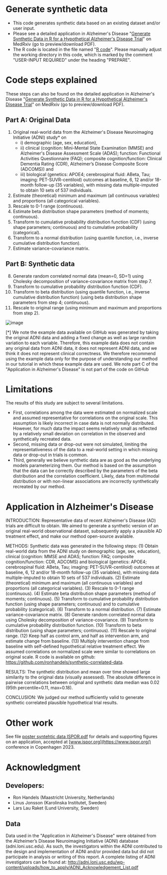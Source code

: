 # Generate synthetic data

* This code generates synthetic data based on an existing dataset and/or user input. 
* Please see a detailed application in Alzheimer's Disease "[Generate Synthetic Data in R for a Hypothetical Alzheimer's Disease Trial](https://doi.org/10.1101/2024.02.05.24302140)" on MedRxiv (go to preview/download PDF). 
* The R code is located in the file named "[R code](generate%20correlated%20data.R)". Please manually adjust the working directory in this code, which is marked by the comment "USER-INPUT REQUIRED" under the heading "PREPARE". 

# Code steps explained

These steps can also be found on the detailed application in Alzheimer's Disease "[Generate Synthetic Data in R for a Hypothetical Alzheimer's Disease Trial](https://doi.org/10.1101/2024.02.05.24302140)" on MedRxiv (go to preview/download PDF).

## Part A: Original Data
1. Original real-world data from the Alzheimer's Disease Neuroimaging Initiative (ADNI) study* on
   - i) demographic (age, sex, education), 
   - ii) clinical (cognition: Mini-Mental State Examination (MMSE) and Alzheimer's Disease Assessment Scale (ADAS); function: Functional Activities Questionnaire (FAQ); composite cognition/function: Clinical Dementia Rating (CDR), Alzheimer’s Disease Composite Score (ADCOMS)) and 
   - iii) biological (genetics: APOE4; cerebrospinal fluid: ABeta, Tau; imaging: PET-SUVR-centiloid) outcomes at baseline, 6, 12 and/or 18-month follow-up (35 variables), with missing data multiple-imputed to obtain 10 sets of 537 individuals. 
2. Estimate (theoretical) minimum and maximum (all continuous variables) and proportions (all categorical variables). 
3. Rescale to 0-1 range (continuous). 
4. Estimate beta distribution shape parameters (method of moments; continuous). 
5. Transform to cumulative probability distribution function (CDF) (using shape parameters; continuous) and to cumulative probability (categorical). 
6. Transform to a normal distribution (using quantile function, i.e., inverse cumulative distribution function). 
7. Estimate variance-covariance matrix. 

## Part B: Synthetic data 
8. Generate random correlated normal data (mean=0, SD=1) using Cholesky decomposition of variance-covariance matrix from step 7. 
9. Transform to cumulative probability distribution function (CDF). 
10. Transform to beta distribution (using quantile function, i.e., inverse cumulative distribution function) (using beta distribution shape parameters from step 4; continuous). 
11. Rescale to original range (using minimum and maximum and proportions from step 2). 

![image](https://github.com/ronhandels/synthetic-correlated-data/assets/58787973/f86d9cdb-7bb0-4d26-b512-494ce84f5a92)

[*] We note the example data available on GitHub was generated by taking the original ADNI data and adding a fixed change as well as large random variation to each variable. Therefore, this example data does not contain any original data from ADNI data, it does not represent ADNI data, and we think it does not represent clinical correctness. We therefore recommend using the example data only for the purpose of understanding our method in our tutorial in which these example data are used. We note part C of the "Application in Alzheimer's Disease" is not part of the code on GitHub

# Limitations

The results of this study are subject to several limitations. 

* First, correlations among the data were estimated on normalized scale and assumed representative for correlations on the original scale. This assumption is likely incorrect in case data is not normally distributed. However, for much data the impact seems relatively small as reflected by a relatively small deviation on correlation in the observed and synthetically recreated data. 
* Second, missing data or drop-out were not simulated, limiting the representativeness of the data to a real-world setting in which missing data or drop-out in trials is common. 
* Third, generally we believe synthetic data are as good as the underlying models parameterizing them. Our method is based on the assumption that the data can be correctly described by the parameters of the beta distribution and the correlation coefficient. Likely, data from multimodal distribution or with non-linear associations are incorrectly synthetically recreated by our method. 

# Application in Alzheimer's Disease

INTRODUCTION: Representative data of recent Alzheimer's Disease (AD) trials are difficult to obtain. We aimed to generate a synthetic version of an original real-world observational dataset, subsequently apply a plausible AD treatment effect, and make our method open-source available. 

METHODS: Synthetic data was generated in the following steps: (1) Obtain real-world data from the ADNI study on demographic (age, sex, education), clinical (cognition: MMSE and ADAS; function: FAQ; composite cognition/function: CDR, ADCOMS) and biological (genetics: APOE4; cerebrospinal fluid: ABeta, Tau; imaging: PET-SUVR-centiloid) outcomes at baseline, 6, 12 and/or 18-month follow-up (35 variables), with missing data multiple-imputed to obtain 10 sets of 537 individuals. (2) Estimate (theoretical) minimum and maximum (all continuous variables) and proportions (all categorical variables). (3) Rescale to 0-1 range (continuous). (4) Estimate beta distribution shape parameters (method of moments; continuous). (5) Transform to cumulative probability distribution function (using shape parameters; continuous) and to cumulative probability (categorical). (6) Transform to a normal distribution. (7) Estimate variance-covariance matrix. (8) Generate random correlated normal data using Cholesky decomposition of variance-covariance. (9) Transform to cumulative probability distribution function. (10) Transform to beta distribution (using shape parameters; continuous). (11) Rescale to original range. (12) Keep half as control arm, and half as intervention arm, and estimate change from baseline. (13) Multiply intervention change from baseline with self-defined hypothetical relative treatment effect. We assumed correlations on normalized scale were similar to correlations on original scale. R code is available on github: https://github.com/ronhandels/synthetic-correlated-data. 

RESULTS: The synthetic distribution and mean over time showed large similarity to the original data (visually assessed). The absolute difference in pairwise correlations between original and synthetic data median was 0.02 (95th percentile=0.11, max=0.18). 

CONCLUSION: We judged our method sufficiently valid to generate synthetic correlated plausible hypothetical trial results.

# Other work
See file [poster syntehtic data ISPOR.pdf](poster%20synthetic%20data%20ISPOR%202023.pdf) for details and supporting figures on an application, accepted at [www.ispor.org](https://www.ispor.org/) conference in Copenhagen 2023. 

# Acknowledgment

## Developers: 
- Ron Handels (Maastricht University, Netherlands)
- Linus Jonsson (Karolinska Institutet, Sweden)
- Lars Lau Raket (Lund University, Sweden)

## Data
Data used in the "Application in Alzheimer's Disease" were obtained from the Alzheimer’s Disease Neuroimaging Initiative (ADNI) database (adni.loni.usc.edu). As such, the investigators within the ADNI contributed to the design and implementation of ADNI and/or provided data but did not participate in analysis or writing of this report. A complete listing of ADNI investigators can be found at: http://adni.loni.usc.edu/wp-content/uploads/how_to_apply/ADNI_Acknowledgement_List.pdf
